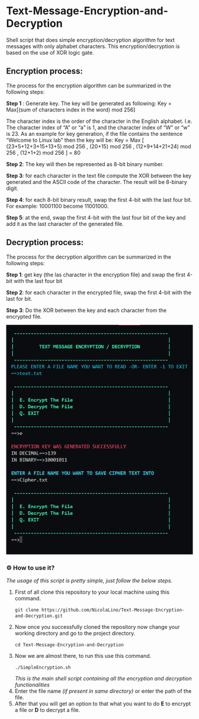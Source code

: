 # Text-Message-Encryption-and-Decryption
Shell script that does simple encryption/decryption algorithm for text messages  with only alphabet characters. This encryption/decryption is based on the use of XOR logic gate.

## Encryption process:
The process for the encryption algorithm can be summarized in the following steps:

**Step 1** : Generate key. The key will be generated as following:
Key = Max[(sum of characters index in the word) mod 256]

The character index is the order of the character in the English alphabet. I.e. The character index of “A” or “a” 
is 1, and the character index of “W” or “w” is 23. As an example for key generation, if the file contains the 
sentence “Welcome to Linux lab” then the key will be:
Key = Max [ (23+5+12+3+15+13+5) mod 256 , (20+15) mod 256 , (12+9+14+21+24) mod 256 , (12+1+2) mod 
256 ] = 80


**Step 2**: The key will then be represented as 8-bit binary number.

**Step 3**: for each character in the text file compute the XOR between the key generated and the ASCII code of 
the character. The result will be 8-binary digit.

**Step 4**: for each 8-bit binary result, swap the first 4-bit with the last four bit. For example: 10001100 become 
11001000.

**Step 5**: at the end, swap the first 4-bit with the last four bit of the key and add it as the last character of the 
generated file.



## Decryption process:
The process for the decryption algorithm can be summarized in the following steps:

**Step 1**: get key (the las character in the encryption file) and swap the first 4-bit with the last four bit

**Step 2**: for each character in the encrypted file, swap the first 4-bit with the last for bit.

**Step 3**: Do the XOR between the key and each character from the encrypted file.


![](images/3.png)

### ⚙️ How to use it?
*The usage of this script is pretty simple, just follow the below steps.*

1. First of all clone this repository to your local machine using this command.
    ```shell
    git clone https://github.com/NicolaLino/Text-Message-Encryption-and-Decryption.git
    ```
2. Now once you successfully cloned the repository now change your working directory and go to the project directory.
    ```shell
    cd Text-Message-Encryption-and-Decryption
    ```
3.  Now we are almost there, to run this use this command.
    ```shell
    ./SimpleEncryption.sh
    ```
    *This is the main shell script containing all the encryption and decryption functionalities*
4. Enter the file name *(if present in same directory)* or enter the path of the file.
5. After that you will get an option to that what you want to do **E** to encrypt a file or **D** to decrypt a file.




<!-- #### Tasks
- [x] Handling lower case in menu input
- [x] Handling wrong input file name
- [x] Adding Comments
- [x] Report
- [x] Complete README
- [x] Testing with different cases  -->
